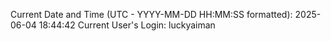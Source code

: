 Current Date and Time (UTC - YYYY-MM-DD HH:MM:SS formatted): 2025-06-04 18:44:42
Current User's Login: luckyaiman
